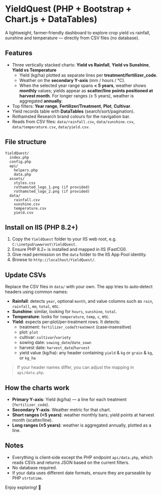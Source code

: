 # YieldQuest (PHP + Bootstrap + Chart.js + DataTables)

A lightweight, farmer‑friendly dashboard to explore crop yield vs rainfall, sunshine and temperature — directly from CSV files (no database).

## Features
- Three vertically stacked charts: **Yield vs Rainfall**, **Yield vs Sunshine**, **Yield vs Temperature**
  - Yield (kg/ha) plotted as separate lines per **treatment/fertilizer_code**.
  - Weather on the **secondary Y‑axis** (mm / hours / °C).
  - When the selected year range spans **< 5 years**, weather shows **monthly** values; yields appear as **scatter/line points positioned at harvest month**. For longer ranges (≥ 5 years), weather is aggregated **annually**.
- Top filters: **Year range**, **Fertilizer/Treatment**, **Plot**, **Cultivar**.
- Yield records table with **DataTables** (search/sort/pagination).
- Rothamsted Research brand colours for the navigation bar.
- Reads from CSV files: `data/rainfall.csv`, `data/sunshine.csv`, `data/temperature.csv`, `data/yield.csv`.

## File structure
```
YieldQuest/
  index.php
  config.php
  api/
    helpers.php
    data.php
  assets/
    styles.css
    rothamsted_logo_1.png (if provided)
    rothamsted_logo_2.png (if provided)
  data/
    rainfall.csv
    sunshine.csv
    temperature.csv
    yield.csv
```

## Install on IIS (PHP 8.2+)
1. Copy the `YieldQuest` folder to your IIS web root, e.g. `C:\inetpub\wwwroot\YieldQuest`.
2. Ensure PHP 8.2+ is installed and mapped in IIS (FastCGI).
3. Give read permission on the `data` folder to the IIS App Pool identity.
4. Browse to `http://localhost/YieldQuest/`.

## Update CSVs
Replace the CSV files in `data/` with your own. The app tries to auto‑detect headers using common names:
- **Rainfall**: detects `year`, optional `month`, and value columns such as `rain`, `rainfall`, `mm`, `total`, etc.
- **Sunshine**: similar, looking for `hours`, `sunshine`, `total`.
- **Temperature**: looks for `temperature`, `temp`, `c`, etc.
- **Yield**: expects per‑plot/per‑treatment rows. It detects:
  - treatment: `fertilizer_code`/`treatment` (case‑insensitive)
  - plot: `plot`
  - cultivar: `cultivar`/`variety`
  - sowing date: `sowing_date`/`date_sown`
  - harvest date: `harvest_date`/`harvest`
  - yield value (kg/ha): any header containing `yield` & `kg` or `grain` & `kg`, or `kg_ha`

> If your header names differ, you can adjust the mapping in `api/data.php`.

## How the charts work
- **Primary Y‑axis**: Yield (kg/ha) — a line for each treatment (`fertilizer_code`).
- **Secondary Y‑axis**: Weather metric for that chart.
- **Short ranges (<5 years)**: weather monthly bars; yield points at harvest month (scatter/line).
- **Long ranges (≥5 years)**: weather is aggregated annually, plotted as a line.

## Notes
- Everything is client‑side except the PHP endpoint `api/data.php`, which reads CSVs and returns JSON based on the current filters.
- No database required.
- If your data uses different date formats, ensure they are parseable by PHP `strtotime`.

Enjoy exploring! 🌱
